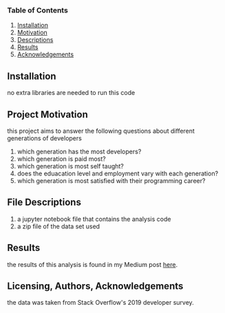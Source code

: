 
### Table of Contents

1. [Installation](#installation)
2. [Motivation](#motivation)
3. [Descriptions](#files)
4. [Results](#results)
5. [Acknowledgements](#licensing)

## Installation <a name="installation"></a>

no extra libraries are needed to run this code 

## Project Motivation<a name="motivation"></a>

this project aims to answer the following questions about different generations of developers

1. which generation has the most developers? 
2. which generation is paid most?
3. which generation is most self taught?
4. does the eduacation level and employment vary with each generation?
5. which generation is most satisfied with their programming career?


## File Descriptions <a name="files"></a>

1. a jupyter notebook file that contains the analysis code
2. a zip file of the data set used


## Results<a name="results"></a>

the results of this analysis is found in my Medium post [here](https://medium.com/@rawanalkha/are-you-in-the-right-generation-as-a-developer-4fedb7cf2602).

## Licensing, Authors, Acknowledgements<a name="licensing"></a>

the data was taken from Stack Overflow's 2019 developer survey.

